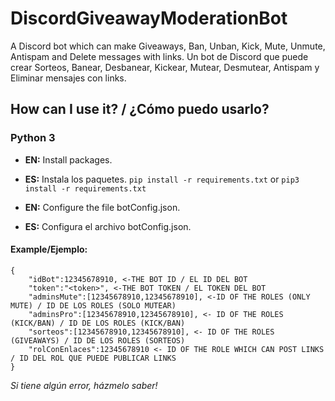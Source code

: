 # DiscordGiveawayModerationBot
A Discord bot which can make Giveaways, Ban, Unban, Kick, Mute, Unmute, Antispam and Delete messages with links. 
Un bot de Discord que puede crear Sorteos, Banear, Desbanear, Kickear, Mutear, Desmutear, Antispam y Eliminar mensajes con links.

## How can I use it? / ¿Cómo puedo usarlo?
### Python 3
- **EN:** Install packages.
- **ES:** Instala los paquetes.
`pip install -r requirements.txt` or `pip3 install -r requirements.txt`

- **EN:** Configure the file botConfig.json.
- **ES:** Configura el archivo botConfig.json.

#### Example/Ejemplo:
```
{
    "idBot":12345678910, <-THE BOT ID / EL ID DEL BOT
    "token":"<token>", <-THE BOT TOKEN / EL TOKEN DEL BOT
    "adminsMute":[12345678910,12345678910], <-ID OF THE ROLES (ONLY MUTE) / ID DE LOS ROLES (SOLO MUTEAR)
    "adminsPro":[12345678910,12345678910], <- ID OF THE ROLES (KICK/BAN) / ID DE LOS ROLES (KICK/BAN)
    "sorteos":[12345678910,12345678910], <- ID OF THE ROLES (GIVEAWAYS) / ID DE LOS ROLES (SORTEOS)
    "rolConEnlaces":12345678910 <- ID OF THE ROLE WHICH CAN POST LINKS / ID DEL ROL QUE PUEDE PUBLICAR LINKS
}
```

*Si tiene algún error, házmelo saber!*
